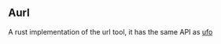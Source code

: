 ## Aurl

A rust implementation of the url tool, it has the same API as [ufo](https://github.com/unjs/ufo)